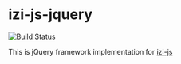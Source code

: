 izi-js-jquery
=============

[![Build Status](https://travis-ci.org/gejgalis/izi-js-jquery.svg?branch=master)](https://travis-ci.org/gejgalis/izi-js-jquery)

This is jQuery framework implementation for [izi-js](https://github.com/gejgalis/izi-js)